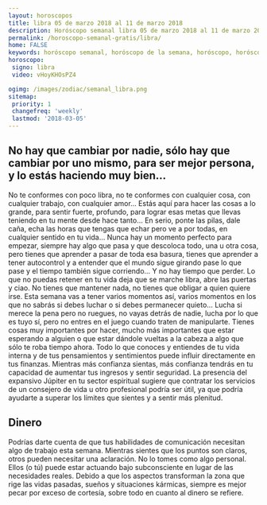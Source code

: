 ```yaml
---
layout: horoscopos
title: libra 05 de marzo 2018 al 11 de marzo 2018 
description: Horóscopo semanal libra 05 de marzo 2018 al 11 de marzo 2018. No hay que cambiar por nadie, sólo hay que cambiar por uno mismo, para ser mejor persona, y lo estás haciendo muy bien…
permalink: /horoscopo-semanal-gratis/libra/
home: FALSE
keywords: horóscopo semanal, horóscopo de la semana, horóscopo, horóscopo gratis,horóscopos, horóscopo esperanza gracia, horoscopos libra la semana, horóscopos gratis, Tarot, Astrologia, Zodíaco, libra, horoscopo gratis, semanal
horoscopo:
 signo: libra
 video: vHoyKHOsPZ4

ogimg: /images/zodiac/semanal_libra.png
sitemap:
 priority: 1
 changefreq: 'weekly'
 lastmod: '2018-03-05'
---
```




## No hay que cambiar por nadie, sólo hay que cambiar por uno mismo, para ser mejor persona, y lo estás haciendo muy bien…

No te conformes con poco libra, no te conformes con cualquier cosa, con cualquier trabajo, con cualquier amor… Estás aquí para hacer las cosas a lo grande, para sentir fuerte, profundo, para lograr esas metas que llevas teniendo en tu mente desde hace tanto… En serio, ponte las pilas, dale caña, echa las horas que tengas que echar pero ve a por todas, en cualquier sentido en tu vida… Nunca hay un momento perfecto para empezar, siempre hay algo que pasa y que descoloca todo, una u otra cosa, pero tienes que aprender a pasar de toda esa basura, tienes que aprender a tener autocontrol y a entender que el mundo sigue girando pase lo que pase y el tiempo también sigue corriendo… Y no hay tiempo que perder. Lo que no puedas retener en tu vida deja que se marche libra, abre las puertas y ciao. No tienes que mantener nada, no tienes que obligar a quien quiere irse. Esta semana vas a tener varios momentos así, varios momentos en los que no sabrás si debes luchar o si debes permanecer quieto… Lucha si merece la pena pero no ruegues, no vayas detrás de nadie, lucha por lo que es tuyo sí, pero no entres en el juego cuando traten de manipularte. Tienes cosas muy importantes por hacer, mucho más importantes que estar esperando a alguien o que estar dándole vueltas a la cabeza a algo que sólo te roba tiempo ahora.
Todo lo que conoces y entiendes de tu vida interna y de tus pensamientos y sentimientos puede influir directamente en tus finanzas. Mientras más confianza sientas, más confianza tendrás en tu capacidad de aumentar tus ingresos y sentir seguridad. La presencia del expansivo Júpiter en tu sector espiritual sugiere que contratar los servicios de un consejero de vida u otro profesional podría ser útil, ya que podría ayudarte a superar los límites que sientes y a sentir más plenitud.

## Dinero

Podrías darte cuenta de que tus habilidades de comunicación necesitan algo de trabajo esta semana. Mientras sientes que los puntos son claros, otros pueden necesitar una aclaración. No lo tomes como algo personal. Ellos (o tú) puede estar actuando bajo subconsciente en lugar de las necesidades reales. Debido a que los aspectos transforman la zona que rige las vidas pasadas, sueños y situaciones kármicas, siempre es mejor pecar por exceso de cortesía, sobre todo en cuanto al dinero se refiere.